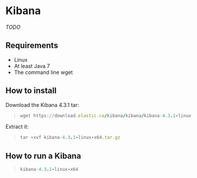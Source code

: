 # Kibana

*TODO*

## Requirements

* Linux
* At least Java 7
* The command line wget

## How to install 

Download the Kibana 4.3.1 tar:
> ```ruby
> wget https://download.elastic.co/kibana/kibana/kibana-4.3.1-linux-x64.tar.gz
> ```

Extract it:
> ```ruby
> tar -xvf kibana-4.3.1-linux-x64.tar.gz
> ```

## How to run a Kibana

> ```ruby
> kibana-4.3.1-linux-x64
> ```
